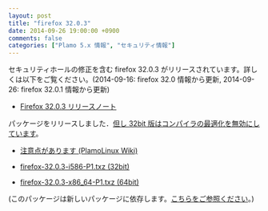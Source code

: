 ```yaml
---
layout: post
title: "firefox 32.0.3"
date: 2014-09-26 19:00:00 +0900
comments: false
categories: ["Plamo 5.x 情報", "セキュリティ情報"]
---
```


セキュリティホールの修正を含む firefox 32.0.3 がリリースされています。詳しくは以下をご覧ください。(2014-09-16: firefox 32.0 情報から更新, 2014-09-26: firefox 32.0.1 情報から更新)

* [Firefox 32.0.3 リリースノート](http://www.mozilla.jp/firefox/32.0.3/releasenotes/)

パッケージをリリースしました．[但し 32bit 版はコンパイラの最適化を無効にしています](http://www.linet.gr.jp/~kojima/Plamo/ML/htdocs/201409/msg00000.html)。

* [注意点があります (PlamoLinux Wiki)](http://plamo.linet.gr.jp/wiki/index.php?%C9%D4%B6%F1%B9%E7%CA%F3%B9%F0%2F5.0%20x86_64%2F48)

* [firefox-32.0.3-i586-P1.txz (32bit)](ftp://plamo.linet.gr.jp/pub/Plamo-5.x/x86/plamo/04_xapps/firefox-32.0.3-i586-P1.txz)
* [firefox-32.0.3-x86_64-P1.txz (64bit)](ftp://plamo.linet.gr.jp/pub/Plamo-5.x/x86_64/plamo/04_xapps/firefox-32.0.3-x86_64-P1.txz)

(このパッケージは新しいパッケージに依存します。[こちらをご参照ください](/blog/2014/08/05/glibc-gcc/)。)